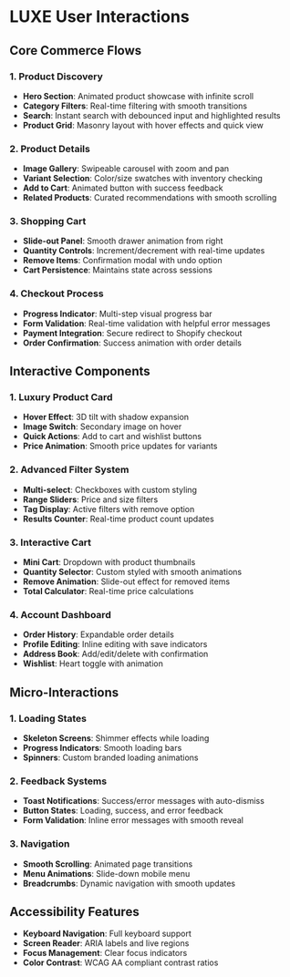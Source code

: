 # LUXE User Interactions

## Core Commerce Flows

### 1. Product Discovery
- **Hero Section**: Animated product showcase with infinite scroll
- **Category Filters**: Real-time filtering with smooth transitions
- **Search**: Instant search with debounced input and highlighted results
- **Product Grid**: Masonry layout with hover effects and quick view

### 2. Product Details
- **Image Gallery**: Swipeable carousel with zoom and pan
- **Variant Selection**: Color/size swatches with inventory checking
- **Add to Cart**: Animated button with success feedback
- **Related Products**: Curated recommendations with smooth scrolling

### 3. Shopping Cart
- **Slide-out Panel**: Smooth drawer animation from right
- **Quantity Controls**: Increment/decrement with real-time updates
- **Remove Items**: Confirmation modal with undo option
- **Cart Persistence**: Maintains state across sessions

### 4. Checkout Process
- **Progress Indicator**: Multi-step visual progress bar
- **Form Validation**: Real-time validation with helpful error messages
- **Payment Integration**: Secure redirect to Shopify checkout
- **Order Confirmation**: Success animation with order details

## Interactive Components

### 1. Luxury Product Card
- **Hover Effect**: 3D tilt with shadow expansion
- **Image Switch**: Secondary image on hover
- **Quick Actions**: Add to cart and wishlist buttons
- **Price Animation**: Smooth price updates for variants

### 2. Advanced Filter System
- **Multi-select**: Checkboxes with custom styling
- **Range Sliders**: Price and size filters
- **Tag Display**: Active filters with remove option
- **Results Counter**: Real-time product count updates

### 3. Interactive Cart
- **Mini Cart**: Dropdown with product thumbnails
- **Quantity Selector**: Custom styled with smooth animations
- **Remove Animation**: Slide-out effect for removed items
- **Total Calculator**: Real-time price calculations

### 4. Account Dashboard
- **Order History**: Expandable order details
- **Profile Editing**: Inline editing with save indicators
- **Address Book**: Add/edit/delete with confirmation
- **Wishlist**: Heart toggle with animation

## Micro-Interactions

### 1. Loading States
- **Skeleton Screens**: Shimmer effects while loading
- **Progress Indicators**: Smooth loading bars
- **Spinners**: Custom branded loading animations

### 2. Feedback Systems
- **Toast Notifications**: Success/error messages with auto-dismiss
- **Button States**: Loading, success, and error feedback
- **Form Validation**: Inline error messages with smooth reveal

### 3. Navigation
- **Smooth Scrolling**: Animated page transitions
- **Menu Animations**: Slide-down mobile menu
- **Breadcrumbs**: Dynamic navigation with smooth updates

## Accessibility Features
- **Keyboard Navigation**: Full keyboard support
- **Screen Reader**: ARIA labels and live regions
- **Focus Management**: Clear focus indicators
- **Color Contrast**: WCAG AA compliant contrast ratios